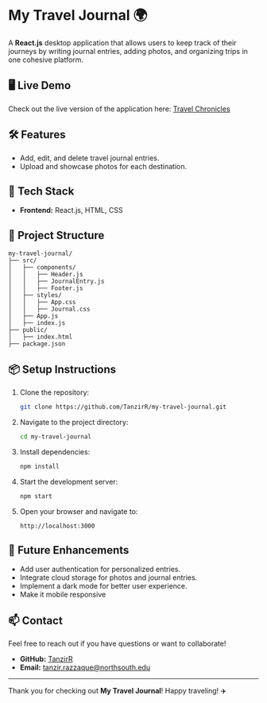 # My Travel Journal 🌍

A **React.js** desktop application that allows users to keep track of their journeys by writing journal entries, adding photos, and organizing trips in one cohesive platform.

## 🖥️ Live Demo
Check out the live version of the application here: [Travel Chronicles](https://travelchronicles.netlify.app/)

## 🛠️ Features

- Add, edit, and delete travel journal entries.
- Upload and showcase photos for each destination.


## 🚀 Tech Stack

- **Frontend:** React.js, HTML, CSS

## 📂 Project Structure

```
my-travel-journal/
├── src/
│   ├── components/
│   │   ├── Header.js
│   │   ├── JournalEntry.js
│   │   ├── Footer.js
│   ├── styles/
│   │   ├── App.css
│   │   ├── Journal.css
│   ├── App.js
│   ├── index.js
├── public/
│   ├── index.html
├── package.json
```

## 📦 Setup Instructions

1. Clone the repository:
   ```bash
   git clone https://github.com/TanzirR/my-travel-journal.git
   ```
2. Navigate to the project directory:
   ```bash
   cd my-travel-journal
   ```
3. Install dependencies:
   ```bash
   npm install
   ```
4. Start the development server:
   ```bash
   npm start
   ```
5. Open your browser and navigate to:
   ```
   http://localhost:3000
   ```

## 🌱 Future Enhancements

- Add user authentication for personalized entries.
- Integrate cloud storage for photos and journal entries.
- Implement a dark mode for better user experience.
- Make it mobile responsive 

## 📫 Contact

Feel free to reach out if you have questions or want to collaborate!

- **GitHub:** [TanzirR](https://github.com/TanzirR)
- **Email:** [tanzir.razzaque@northsouth.edu](mailto:tanzir.razzaque@northsouth.edu)

---

Thank you for checking out **My Travel Journal**! Happy traveling! ✈️
